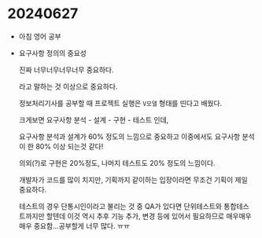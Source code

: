 
# 20240627

- 아침 영어 공부
- 요구사항 정의의 중요성

  진짜 너무너무너무너무 중요하다. 

  라고 말하는 것 이상으로 중요하다.

  정보처리기사를 공부할 때 프로젝트 실행은 <code>V모델</code> 형태를 띤다고 배웠다.

  크게보면 요구사항 분석 - 설계 - 구현 - 테스트 인데, 

  요구사항 분석과 설계가 60% 정도의 느낌으로 중요하고 이중에서도 요구사항 분석이 한 80% 이상 되는것 같다! 

  의외(?)로 구현은 20%정도, 나머지 테스트도 20% 정도의 느낌이다. 
  
  개발자가 코드를 많이 치지만, 기획까지 같이하는 입장이라면 무조건 기획이 제일 중요하다.
  
  테스트의 경우 단통시인이라고 불리는 것 중 QA가 있다면 단위테스트와 통합테스트까지만 할텐데 이것 역시 추후 기능 추가, 변경 등에 있어서 필요하므로 매우매우매우 중요함...공부할게 너무 많다. ㅠㅠ